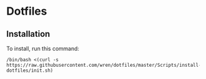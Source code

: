 # Dotfiles

## Installation
To install, run this command:

    /bin/bash <(curl -s https://raw.githubusercontent.com/wren/dotfiles/master/Scripts/install-dotfiles/init.sh)
